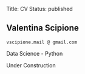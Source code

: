 Title: CV
Status: published
## Valentina Scipione
[]() `vscipione.mail @ gmail.com`

Data Science - Python

Under Construction